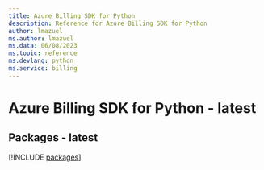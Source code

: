 ```yaml
---
title: Azure Billing SDK for Python
description: Reference for Azure Billing SDK for Python
author: lmazuel
ms.author: lmazuel
ms.data: 06/08/2023
ms.topic: reference
ms.devlang: python
ms.service: billing
---
```

# Azure Billing SDK for Python - latest
## Packages - latest
[!INCLUDE [packages](billing-index.md)]
